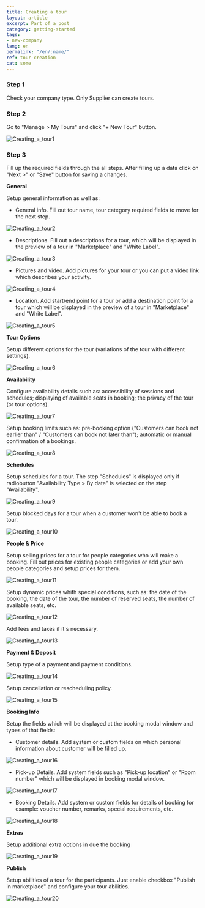 ```yaml
---
title: Creating a tour
layout: article
excerpt: Part of a post
category: getting-started
tags:
- new-company
lang: en
permalink: "/en/:name/"
ref: tour-creation
cat: some
---
```


### **Step 1**

Check your company type. Only Supplier can create tours.

### **Step 2**

Go to "Manage > My Tours" and click "+ New Tour" button.

![Creating_a_tour1](/assets/images/creating_a_tour1.png)

### **Step 3**

Fill up the required fields through the all steps. After filling up a data click on "Next >" or "Save" button for saving a changes.

**General**

Setup general information as well as:

- General info. Fill out tour name, tour category required fields to move for the next step.

![Creating_a_tour2](/assets/images/creating_a_tour2.png)

- Descriptions. Fill out a descriptions for a tour, which will be displayed in the preview of a tour in "Marketplace" and "White Label".

![Creating_a_tour3](/assets/images/creating_a_tour3.png)

- Pictures and video. Add pictures for your tour or you can put a video link which describes your activity.

![Creating_a_tour4](/assets/images/creating_a_tour4.png)

- Location. Add start/end point for a tour or add a destination point for a tour which will be displayed in the preview of a tour in "Marketplace" and "White Label".

![Creating_a_tour5](/assets/images/creating_a_tour5.png)

**Tour Options**

Setup different options for the tour (variations of the tour with different settings).

![Creating_a_tour6](/assets/images/creating_a_tour6.png)

**Availability**

Configure availability details such as: accessibility of sessions and schedules; displaying of available seats in booking; the privacy of the tour (or tour options).

![Creating_a_tour7](/assets/images/creating_a_tour7.png)

Setup booking limits such as: pre-booking option ("Customers can book not earlier than" / "Customers can book not later than"); automatic or manual confirmation of a bookings.

![Creating_a_tour8](/assets/images/creating_a_tour8.png)

**Schedules**

Setup schedules for a tour. The step "Schedules" is displayed only if radiobutton "Availability Type > By date" is selected on the step "Availability".

![Creating_a_tour9](/assets/images/creating_a_tour9.png)

Setup blocked days for a tour when a customer won't be able to book a tour.

![Creating_a_tour10](/assets/images/creating_a_tour10.png)

**People & Price**

Setup selling prices for a tour for people categories who will make a booking. Fill out prices for existing people categories or add your own people categories and setup prices for them.

![Creating_a_tour11](/assets/images/creating_a_tour11.png)

Setup dynamic prices whith special conditions, such as: the date of the booking, the date of the tour, the number of reserved seats, the number of available seats, etc.

![Creating_a_tour12](/assets/images/creating_a_tour12.png)

Add fees and taxes if it's necessary.

![Creating_a_tour13](/assets/images/creating_a_tour13.png)

**Payment & Deposit**

Setup type of a payment and payment conditions.

![Creating_a_tour14](/assets/images/creating_a_tour14.png)

Setup cancellation or rescheduling policy.

![Creating_a_tour15](/assets/images/creating_a_tour15.png)

**Booking Info**

Setup the fields which will be displayed at the booking modal window and types of that fields:

- Customer details. Add system or custom fields on which personal information about customer will be filled up.

![Creating_a_tour16](/assets/images/creating_a_tour16.png)

- Pick-up Details. Add system fields such as "Pick-up location" or "Room number" which will be displayed in booking modal window.

![Creating_a_tour17](/assets/images/creating_a_tour17.png)

- Booking Details. Add system or custom fields for details of booking for example: voucher number, remarks, special requirements, etc.

![Creating_a_tour18](/assets/images/creating_a_tour18.png)

**Extras**

Setup additional extra options in due the booking

![Creating_a_tour19](/assets/images/creating_a_tour19.png)

**Publish**

Setup abilities of a tour for the participants. Just enable checkbox "Publish in marketplace" and configure your tour abilities.

![Creating_a_tour20](/assets/images/creating_a_tour20.png)

